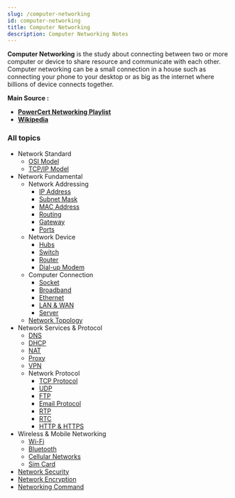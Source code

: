 ```yaml
---
slug: /computer-networking
id: computer-networking
title: Computer Networking
description: Computer Networking Notes
---
```


**Computer Networking** is the study about connecting between two or more computer or device to share resource and communicate with each other. Computer networking can be a small connection in a house such as connecting your phone to your desktop or as big as the internet where billions of device connects together.

**Main Source :**

- **[PowerCert Networking Playlist](https://www.youtube.com/playlist?list=PL7zRJGi6nMRzg0LdsR7F3olyLGoBcIvvg)**
- **[Wikipedia](https://www.wikipedia.org/)**

### All topics

- Network Standard
  - [OSI Model](computer-networking/osi-model)
  - [TCP/IP Model](computer-networking/tcp-ip-model)
- Network Fundamental
  - Network Addressing
    - [IP Address](computer-networking/ip-address)
    - [Subnet Mask](computer-networking/subnet-mask)
    - [MAC Address](computer-networking/mac-address)
    - [Routing](computer-networking/routing)
    - [Gateway](computer-networking/gateway)
    - [Ports](computer-networking/ports)
  - Network Device
    - [Hubs](computer-networking/hubs)
    - [Switch](computer-networking/switch)
    - [Router](computer-networking/router)
    - [Dial-up Modem](computer-networking/dial-up-modem)
  - Computer Connection
    - [Socket](computer-networking/socket)
    - [Broadband](computer-networking/broadband)
    - [Ethernet](computer-networking/ethernet)
    - [LAN & WAN](computer-networking/lan-wan)
    - [Server](computer-networking/server)
  - [Network Topology](computer-networking/network-topology)
- Network Services & Protocol
  - [DNS](computer-networking/dns)
  - [DHCP](computer-networking/dhcp)
  - [NAT](computer-networking/nat)
  - [Proxy](computer-networking/proxy)
  - [VPN](computer-networking/vpn)
  - Network Protocol
    - [TCP Protocol](computer-networking/tcp-protocol)
    - [UDP](computer-networking/udp)
    - [FTP](computer-networking/ftp)
    - [Email Protocol](computer-networking/email-protocol)
    - [RTP](computer-networking/rtp)
    - [RTC](computer-networking/rtc)
    - [HTTP & HTTPS](computer-networking/http-https)
- Wireless & Mobile Networking
  - [Wi-Fi](computer-networking/wi-fi)
  - [Bluetooth](computer-networking/bluetooth)
  - [Cellular Networks](computer-networking/cellular-networking)
  - [Sim Card](computer-networking/sim-card)
- [Network Security](computer-networking/network-security)
- [Network Encryption](computer-networking/network-encryption)
- [Networking Command](computer-networking/networking-command)
